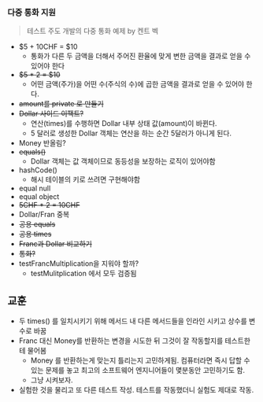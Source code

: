 ### 다중 통화 지원
> 테스트 주도 개발의 다중 통화 예제 by 켄트 벡

- $5 + 10CHF = $10 
  - 통화가 다른 두 금액을 더해서 주어진 환율에 맞게 변한 금액을 결과로 얻을 수 있어야 한다
- ~~$5 * 2 = $10~~
  - 어떤 금액(주가)을 어떤 수(주식의 수)에 곱한 금액을 결과로 얻을 수 있어야 한다.
- ~~amount를 private 로 만들기~~
- ~~Dollar 사이드 이팩트?~~
  - 연산(times)를 수행하면 Dollar 내부 상태 값(amount)이 바뀐다. 
  - 5 달러로 생성한 Dollar 객체는 연산을 하는 순간 5달러가 아니게 된다. 
- Money 반올림?
- ~~equals()~~
  - Dollar 객체는 값 객체이므로 동등성을 보장하는 로직이 있어야함
- hashCode()
  - 해시 테이블의 키로 쓰려면 구현해야함
- equal null
- equal object
- ~~5CHF * 2 = 10CHF~~
- Dollar/Fran 중복
- ~~공용 equals~~
- ~~공용 times~~
- ~~Franc과 Dollar 비교하기~~
- ~~통화?~~
- testFrancMultiplication을 지워야 할까?
  - testMulitplication 에서 모두 검증됨

## 교훈
- 두 times() 를 일치시키기 위해 메서드 내 다른 메서드들을 인라인 시키고 상수를 변수로 바꿈
- Franc 대신 Money를 반환하는 변경을 시도한 뒤 그것이 잘 작동할지를 테스트한테 물어봄
  - Money 를 반환하는게 맞는지 틀리는지 고민하게됨. 컴퓨터라면 즉시 답할 수 있는 문제를 놓고 최고의 소프트웨어 엔지니어들이 몇분동안 고민하기도 함.
  - 그냥 시켜보자.
- 실험한 것을 물리고 또 다른 테스트 작성. 테스트를 작동했더니 실험도 제대로 작동.
